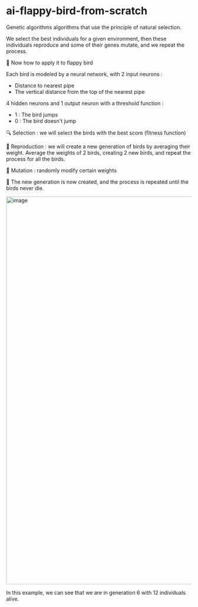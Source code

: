 # ai-flappy-bird-from-scratch

Genetic algorithms  algorithms that use the principle of natural selection.

We select the best individuals for a given environment, then these individuals reproduce and some of their genes mutate, and we repeat the process.

🐤 Now how to apply it to flappy bird 

Each bird is modeled by a neural network, with 2 input neurons :
- Distance to nearest pipe 
- The vertical distance from the top of the nearest pipe

4 hidden neurons and 1 output neuron with a threshold function : 
- 1 : The bird jumps
- 0 : The bird doesn't jump

🔍 Selection : we will select the birds with the best score (fitness function)

🥚 Reproduction : we will create a new generation of birds by averaging their weight. Average the weights of 2 birds, creating 2 new birds, and repeat the process for all the birds.

🐣 Mutation : randomly modify certain weights

🐥 The new generation is now created, and the process is repeated until the birds never die.

<img width="806" height="1051" alt="image" src="https://github.com/user-attachments/assets/02bb015f-7bf2-4784-b099-6fbd297df75e" />


In this example, we can see that we are in generation 6 with 12 individuals alive.
